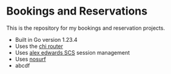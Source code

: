 # Bookings and Reservations

This is the repository for my bookings and reservation projects.

- Built in Go version 1.23.4
- Uses the [chi router](https://github.com/go-chi/chi)
- Uses [alex edwards SCS](https://github.com/alexedwards/scs) session management
- Uses [nosurf](https://github.com/justinas/nosurf)
- abcdf

